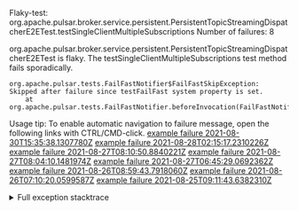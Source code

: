         
Flaky-test: org.apache.pulsar.broker.service.persistent.PersistentTopicStreamingDispatcherE2ETest.testSingleClientMultipleSubscriptions
Number of failures: 8

org.apache.pulsar.broker.service.persistent.PersistentTopicStreamingDispatcherE2ETest is flaky. The testSingleClientMultipleSubscriptions test method fails sporadically.

```
org.apache.pulsar.tests.FailFastNotifier$FailFastSkipException: Skipped after failure since testFailFast system property is set.
	at org.apache.pulsar.tests.FailFastNotifier.beforeInvocation(FailFastNotifier.java:88)

```

Usage tip: To enable automatic navigation to failure message, open the following links with CTRL/CMD-click.
[example failure 2021-08-30T15:35:38.1307780Z](https://github.com/apache/pulsar/runs/3463119398?check_suite_focus=true#step:9:2795)
[example failure 2021-08-28T02:15:17.2310226Z](https://github.com/apache/pulsar/runs/3448473880?check_suite_focus=true#step:9:1792)
[example failure 2021-08-27T08:10:50.8840221Z](https://github.com/apache/pulsar/runs/3440980370?check_suite_focus=true#step:9:1859)
[example failure 2021-08-27T08:04:10.1481974Z](https://github.com/apache/pulsar/runs/3440855241?check_suite_focus=true#step:9:1784)
[example failure 2021-08-27T06:45:29.0692362Z](https://github.com/apache/pulsar/runs/3440411158?check_suite_focus=true#step:9:1785)
[example failure 2021-08-26T08:59:43.7918060Z](https://github.com/apache/pulsar/runs/3430539961?check_suite_focus=true#step:9:2494)
[example failure 2021-08-26T07:10:20.0599587Z](https://github.com/apache/pulsar/runs/3429892136?check_suite_focus=true#step:9:1846)
[example failure 2021-08-25T09:11:43.6382310Z](https://github.com/apache/pulsar/runs/3420085427?check_suite_focus=true#step:10:1782)


<details>
<summary>Full exception stacktrace</summary>
<code><pre>
org.apache.pulsar.tests.FailFastNotifier$FailFastSkipException: Skipped after failure since testFailFast system property is set.
	at org.apache.pulsar.tests.FailFastNotifier.beforeInvocation(FailFastNotifier.java:88)

</pre></code>
</details>

